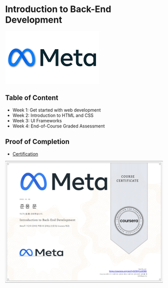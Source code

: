 # Introduction to Back-End Development

<img src="../images/meta-logo.png" alt="meta-logo" width=300>

## Table of Content

- Week 1: Get started with web development
- Week 2: Introduction to HTML and CSS
- Week 3: UI Frameworks
- Week 4: End-of-Course Graded Assessment

## Proof of Completion

- [Certification](https://coursera.org/share/dcebec3982e89ee35c611e4d49a2eaad)

<img src="./images/certification.png" alt="meta-Introduction-to-Back-End Development-certification">
